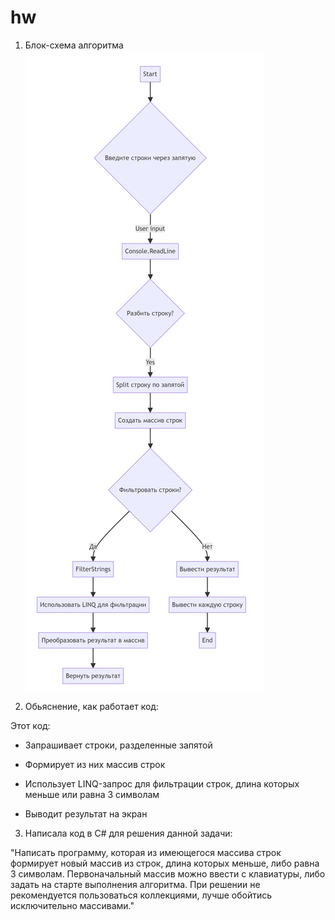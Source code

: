 # hw
1. Блок-схема алгоритма
![](codetoflow.png)


2. Обьяснение, как работает код:

Этот код:

- Запрашивает строки, разделенные запятой 

- Формирует из них массив строк 

- Использует LINQ-запрос для фильтрации строк, длина которых меньше или равна 3 символам 

- Выводит результат на экран

3. Написала код в C# для решения данной задачи: 

"Написать программу, которая из имеющегося массива строк формирует новый массив из строк, длина которых меньше, либо равна 3 символам. Первоначальный массив можно ввести с клавиатуры, либо задать на старте выполнения алгоритма. При решении не рекомендуется пользоваться коллекциями, лучше обойтись исключительно массивами."

